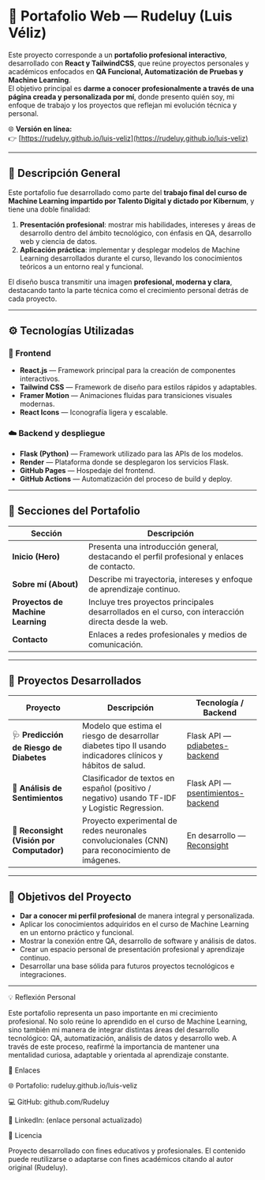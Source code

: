 # 💼 Portafolio Web — Rudeluy (Luis Véliz)

Este proyecto corresponde a un **portafolio profesional interactivo**, desarrollado con **React y TailwindCSS**, que reúne proyectos personales y académicos enfocados en **QA Funcional, Automatización de Pruebas y Machine Learning**.  
El objetivo principal es **darme a conocer profesionalmente a través de una página creada y personalizada por mí**, donde presento quién soy, mi enfoque de trabajo y los proyectos que reflejan mi evolución técnica y personal.  

🌐 **Versión en línea:**  
👉 [https://rudeluy.github.io/luis-veliz](https://rudeluy.github.io/luis-veliz)

---

## 🧭 Descripción General

Este portafolio fue desarrollado como parte del **trabajo final del curso de Machine Learning impartido por Talento Digital y dictado por Kibernum**, y tiene una doble finalidad:

1. **Presentación profesional**: mostrar mis habilidades, intereses y áreas de desarrollo dentro del ámbito tecnológico, con énfasis en QA, desarrollo web y ciencia de datos.  
2. **Aplicación práctica**: implementar y desplegar modelos de Machine Learning desarrollados durante el curso, llevando los conocimientos teóricos a un entorno real y funcional.

El diseño busca transmitir una imagen **profesional, moderna y clara**, destacando tanto la parte técnica como el crecimiento personal detrás de cada proyecto.

---

## ⚙️ Tecnologías Utilizadas

### 🧩 Frontend
- **React.js** — Framework principal para la creación de componentes interactivos.  
- **Tailwind CSS** — Framework de diseño para estilos rápidos y adaptables.  
- **Framer Motion** — Animaciones fluidas para transiciones visuales modernas.  
- **React Icons** — Iconografía ligera y escalable.  

### ☁️ Backend y despliegue
- **Flask (Python)** — Framework utilizado para las APIs de los modelos.  
- **Render** — Plataforma donde se desplegaron los servicios Flask.  
- **GitHub Pages** — Hospedaje del frontend.  
- **GitHub Actions** — Automatización del proceso de build y deploy.

---

## 🧠 Secciones del Portafolio

| Sección | Descripción |
|----------|--------------|
| **Inicio (Hero)** | Presenta una introducción general, destacando el perfil profesional y enlaces de contacto. |
| **Sobre mí (About)** | Describe mi trayectoria, intereses y enfoque de aprendizaje continuo. |
| **Proyectos de Machine Learning** | Incluye tres proyectos principales desarrollados en el curso, con interacción directa desde la web. |
| **Contacto** | Enlaces a redes profesionales y medios de comunicación. |

---

## 🤖 Proyectos Desarrollados

| Proyecto | Descripción | Tecnología / Backend |
|-----------|-------------|----------------------|
| 🩺 **Predicción de Riesgo de Diabetes** | Modelo que estima el riesgo de desarrollar diabetes tipo II usando indicadores clínicos y hábitos de salud. | Flask API — [pdiabetes-backend](https://github.com/Rudeluy/pdiabetes-backend) |
| 💬 **Análisis de Sentimientos** | Clasificador de textos en español (positivo / negativo) usando TF-IDF y Logistic Regression. | Flask API — [psentimientos-backend](https://github.com/Rudeluy/psentimientos-backend) |
| 🧠 **Reconsight (Visión por Computador)** | Proyecto experimental de redes neuronales convolucionales (CNN) para reconocimiento de imágenes. | En desarrollo — [Reconsight](https://github.com/Rudeluy/Reconsight) |

---

## 🎯 Objetivos del Proyecto

- **Dar a conocer mi perfil profesional** de manera integral y personalizada.  
- Aplicar los conocimientos adquiridos en el curso de Machine Learning en un entorno práctico y funcional.  
- Mostrar la conexión entre QA, desarrollo de software y análisis de datos.  
- Crear un espacio personal de presentación profesional y aprendizaje continuo.  
- Desarrollar una base sólida para futuros proyectos tecnológicos e integraciones.

---
💡 Reflexión Personal

Este portafolio representa un paso importante en mi crecimiento profesional.
No solo reúne lo aprendido en el curso de Machine Learning, sino también mi manera de integrar distintas áreas del desarrollo tecnológico: QA, automatización, análisis de datos y desarrollo web.
A través de este proceso, reafirmé la importancia de mantener una mentalidad curiosa, adaptable y orientada al aprendizaje constante.

🔗 Enlaces

🌐 Portafolio: rudeluy.github.io/luis-veliz

💻 GitHub: github.com/Rudeluy

💼 LinkedIn: (enlace personal actualizado)

🧾 Licencia

Proyecto desarrollado con fines educativos y profesionales.
El contenido puede reutilizarse o adaptarse con fines académicos citando al autor original (Rudeluy).
